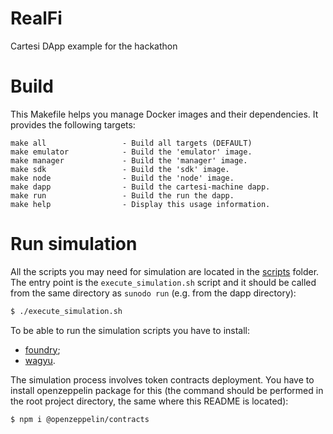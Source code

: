 # RealFi
Cartesi DApp example for the hackathon

# Build

This Makefile helps you manage Docker images and their dependencies. It provides the following targets:

```
make all                 - Build all targets (DEFAULT)
make emulator            - Build the 'emulator' image.
make manager             - Build the 'manager' image.
make sdk                 - Build the 'sdk' image.
make node                - Build the 'node' image.
make dapp                - Build the cartesi-machine dapp.
make run                 - Build the run the dapp.
make help                - Display this usage information.
```

# Run simulation

All the scripts you may need for simulation are located in the [scripts](script) folder. The entry point is the `execute_simulation.sh` script and it should be called from the same directory as `sunodo run` (e.g. from the dapp directory):

```bash
$ ./execute_simulation.sh
```

To be able to run the simulation scripts you have to install:
- [foundry](https://book.getfoundry.sh/getting-started/installation);
- [wagyu](https://github.com/howardwu/wagyu#2-build-guide).

The simulation process involves token contracts deployment. You have to install openzeppelin package for this (the command should be performed in the root project directory, the same where this README is located):

```bash
$ npm i @openzeppelin/contracts
```
